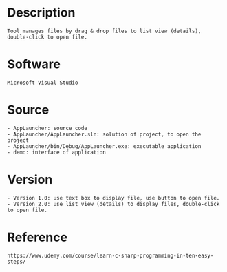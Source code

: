 # Description
    Tool manages files by drag & drop files to list view (details), double-click to open file.
    
# Software
    Microsoft Visual Studio

# Source
    - AppLauncher: source code
    - AppLauncher/AppLauncher.sln: solution of project, to open the project
    - AppLauncher/bin/Debug/AppLauncher.exe: executable application
    - demo: interface of application

# Version
    - Version 1.0: use text box to display file, use button to open file.
    - Version 2.0: use list view (details) to display files, double-click to open file.

# Reference
    https://www.udemy.com/course/learn-c-sharp-programming-in-ten-easy-steps/